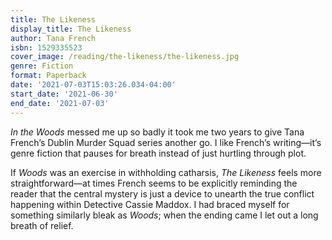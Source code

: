 ```yaml
---
title: The Likeness
display_title: The Likeness
author: Tana French
isbn: 1529335523
cover_image: /reading/the-likeness/the-likeness.jpg
genre: Fiction
format: Paperback
date: '2021-07-03T15:03:26.034-04:00'
start_date: '2021-06-30'
end_date: '2021-07-03'
---
```


*In the Woods* messed me up so badly it took me two years to give Tana French’s Dublin Murder Squad series another go. I like French’s writing—it’s genre fiction that pauses for breath instead of just hurtling through plot. 

If *Woods* was an exercise in withholding catharsis, *The Likeness* feels more straightforward—at times French seems to be explicitly reminding the reader that the central mystery is just a device to unearth the true conflict happening within Detective Cassie Maddox. I had braced myself for something similarly bleak as *Woods*; when the ending came I let out a long breath of relief.


